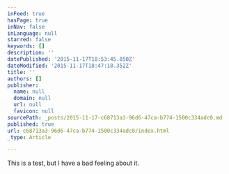 ```yaml
---
inFeed: true
hasPage: true
inNav: false
inLanguage: null
starred: false
keywords: []
description: ''
datePublished: '2015-11-17T18:53:45.850Z'
dateModified: '2015-11-17T18:47:18.352Z'
title: ''
authors: []
publisher:
  name: null
  domain: null
  url: null
  favicon: null
sourcePath: _posts/2015-11-17-c68713a3-96d6-47ca-b774-1500c334adc0.md
published: true
url: c68713a3-96d6-47ca-b774-1500c334adc0/index.html
_type: Article

---
```

This is a test, but I have a bad feeling about it.